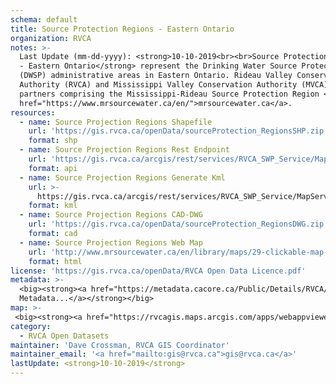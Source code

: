 ```yaml
---
schema: default
title: Source Protection Regions - Eastern Ontario
organization: RVCA
notes: >-
  Last Update (mm-dd-yyyy): <strong>10-10-2019<br><br>Source Protection Regions
  - Eastern Ontario</strong> represent the Drinking Water Source Protection
  (DWSP) administrative areas in Eastern Ontario. Rideau Valley Conservation
  Authority (RVCA) and Mississippi Valley Conservation Authority (MVCA) are
  partners comprising the Mississippi-Rideau Source Protection Region <a
  href="https://www.mrsourcewater.ca/en/">mrsourcewater.ca</a>.
resources:
  - name: Source Projection Regions Shapefile
    url: 'https://gis.rvca.ca/openData/sourceProtection_RegionsSHP.zip'
    format: shp
  - name: Source Projection Regions Rest Endpoint
    url: 'https://gis.rvca.ca/arcgis/rest/services/RVCA_SWP_Service/MapServer/2'
    format: api
  - name: Source Projection Regions Generate Kml
    url: >-
      https://gis.rvca.ca/arcgis/rest/services/RVCA_SWP_Service/MapServer/generateKml
    format: kml
  - name: Source Projection Regions CAD-DWG
    url: 'https://gis.rvca.ca/openData/sourceProtection_RegionsDWG.zip'
    format: cad
  - name: Source Projection Regions Web Map
    url: 'http://www.mrsourcewater.ca/en/library/maps/29-clickable-map-tool'
    format: html
license: 'https://gis.rvca.ca/openData/RVCA Open Data Licence.pdf'
metadata: >-
  <big><strong><a href="https://metadata.cacore.ca/Public/Details/RVCA/id=860">View    
  Metadata...</a></strong></big>
map: >- 
 <big><strong><a href="https://rvcagis.maps.arcgis.com/apps/webappviewer/index.html?id=2245400261414423bc883126376be546">View Map...</a></strong></big>
category:
  - RVCA Open Datasets
maintainer: 'Dave Crossman, RVCA GIS Coordinator'
maintainer_email: '<a href="mailto:gis@rvca.ca">gis@rvca.ca</a>'
lastUpdate: <strong>10-10-2019</strong>
---
```

